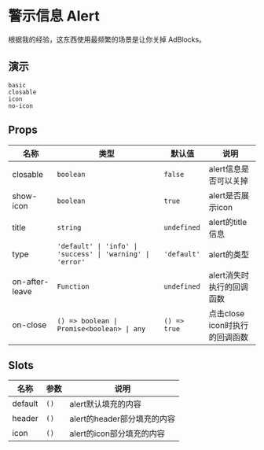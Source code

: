 # 警示信息 Alert

根据我的经验，这东西使用最频繁的场景是让你关掉 AdBlocks。

<!-- there is a bug of chrome rendering svg, if translateZ is not set -->

## 演示

```demo
basic
closable
icon
no-icon
```

## Props

| 名称 | 类型 | 默认值 | 说明 |
| --- | --- | --- | --- |
| closable | `boolean` | `false` | alert信息是否可以关掉 |
| show-icon | `boolean` | `true` | alert是否展示icon |
| title | `string` | `undefined` | alert的title信息 |
| type | `'default' \| 'info' \| 'success' \| 'warning' \| 'error'` | `'default'` | alert的类型 |
| on-after-leave | `Function` | `undefined` | alert消失时执行的回调函数 |
| on-close | `() => boolean \| Promise<boolean> \| any` | `() => true` | 点击close icon时执行的回调函数 |

## Slots

| 名称    | 参数 | 说明 |
| ------- | ---- | ---- |
| default | `()` | alert默认填充的内容 |
| header  | `()` | alert的header部分填充的内容 |
| icon    | `()` | alert的icon部分填充的内容 |

